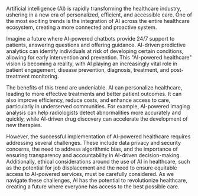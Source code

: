 Artificial intelligence (AI) is rapidly transforming the healthcare industry, ushering in a new era of personalized, efficient, and accessible care.  One of the most exciting trends is the integration of AI across the entire healthcare ecosystem, creating a more connected and proactive system. 

Imagine a future where AI-powered chatbots provide 24/7 support to patients, answering questions and offering guidance. AI-driven predictive analytics can identify individuals at risk of developing certain conditions, allowing for early intervention and prevention. This "AI-powered healthcare" vision is becoming a reality, with AI playing an increasingly vital role in patient engagement, disease prevention, diagnosis, treatment, and post-treatment monitoring.

The benefits of this trend are undeniable. AI can personalize healthcare, leading to more effective treatments and better patient outcomes. It can also improve efficiency, reduce costs, and enhance access to care, particularly in underserved communities. For example, AI-powered imaging analysis can help radiologists detect abnormalities more accurately and quickly, while AI-driven drug discovery can accelerate the development of new therapies.

However, the successful implementation of AI-powered healthcare requires addressing several challenges. These include data privacy and security concerns, the need to address algorithmic bias, and the importance of ensuring transparency and accountability in AI-driven decision-making. Additionally, ethical considerations around the use of AI in healthcare, such as the potential for job displacement and the need to ensure equitable access to AI-powered services, must be carefully considered.  As we navigate these challenges, AI has the potential to revolutionize healthcare, creating a future where everyone has access to the best possible care.